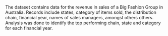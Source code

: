 The dataset contains data for the revenue in sales of a Big Fashion Group in Australia. Records include states, category of items sold, the distribution chain, financial year, names of sales managers, amongst others others. Analysis was done to identify the top performing chain, state and category for each financial year.
